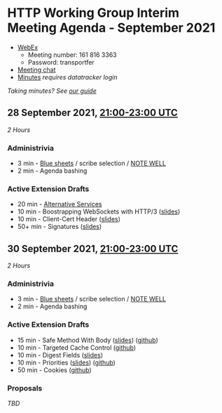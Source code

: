 # HTTP Working Group Interim Meeting Agenda - September 2021

* [WebEx](https://ietf.webex.com/ietf/j.php?MTID=m88fa0f0769b1b7ec1cca0df40da2d6c7)
  - Meeting number: 161 816 3363
  - Password: transportfer
* [Meeting chat](xmpp:httpbis@jabber.ietf.org?join)
* [Minutes](https://notes.ietf.org/notes-httpbis-21-09) _requires datatracker login_

*Taking minutes? See [our guide](https://github.com/httpwg/wiki/wiki/TakingMinutes)*

## 28 September 2021, [21:00-23:00 UTC](https://www.timeanddate.com/worldclock/fixedtime.html?msg=HTTPbis+Interim+Meeting+Session+I%2C+September+2021&iso=20210928T21&p1=1440&ah=2)

_2 Hours_

### Administrivia

*  3 min - [Blue sheets](https://notes.ietf.org/bluesheet-httpbis-21-09) / scribe selection / [NOTE WELL](https://www.ietf.org/about/note-well/)
*  2 min - Agenda bashing

### Active Extension Drafts

* 20 min - [Alternative Services](https://httpwg.org/wg-materials/interim-21-09/alt-svc.html)
* 10 min - Boostrapping WebSockets with HTTP/3 ([slides](h3-websockets.pdf))
* 10 min - Client-Cert Header ([slides](cert-field.pdf))
* 50+ min - Signatures ([slides](signatures.pdf))


## 30 September 2021, [21:00-23:00 UTC](https://www.timeanddate.com/worldclock/fixedtime.html?msg=HTTPbis+Interim+Meeting+Session+II%2C+September+2021&iso=20210930T21&p1=1440&ah=2)

_2 Hours_

### Administrivia

*  3 min - [Blue sheets](https://notes.ietf.org/bluesheet-httpbis-21-09) / scribe selection / [NOTE WELL](https://www.ietf.org/about/note-well/)
*  2 min - Agenda bashing

### Active Extension Drafts

* 15 min - Safe Method With Body ([slides](ietf-httpbis-2021-09-safemethod.pdf)) ([github](https://github.com/httpwg/http-extensions/issues?q=is%3Aissue+is%3Aopen+label%3Asafe-method-w-body))
* 10 min - Targeted Cache Control ([github](https://github.com/httpwg/http-extensions/issues?q=is%3Aissue+is%3Aopen+label%3Atargeted-cc))
* 10 min - Digest Fields ([slides](ietf-httpbis-2021-09-digest.pdf))
* 10 min - Priorities ([slides](priorities.pdf)) ([github](https://github.com/httpwg/http-extensions/issues?q=is%3Aissue+is%3Aopen+label%3Apriorities))
* 50 min - Cookies ([github](https://github.com/httpwg/http-extensions/issues?q=is%3Aissue+is%3Aopen+label%3A6265bis))


### Proposals

_TBD_

